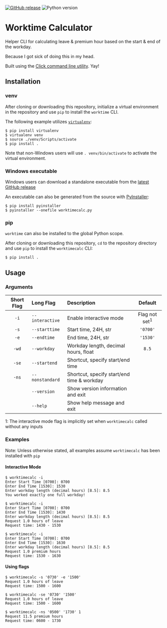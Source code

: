[![GitHub release](https://img.shields.io/github/release/sco1/worktimecalc.svg)](https://github.com/sco1/worktimecalc/releases/latest) ![Python version](https://img.shields.io/badge/python-%3E%3D3.6-brightgreen.svg)
# Worktime Calculator
Helper CLI for calculating leave & premium hour based on the start & end of the workday.

Because I got sick of doing this in my head.

Built using the [Click command line utility](https://github.com/pallets/click). Yay!

## Installation
### venv
After cloning or downloading this repository, initialize a virtual environment in the repository and use `pip` to install the `worktime` CLI.

The following example utilizes [`virtualenv`](https://github.com/pypa/virtualenv):

```
$ pip install virtualenv
$ virtualenv venv
$ source ./venv/Scripts/activate
$ pip install .
```

Note that non-Windows users will use `. venv/bin/activate` to activate the virtual environment.

### Windows executable
Windows users can download a standalone executable from the [latest GitHub release](https://github.com/sco1/worktimecalc/releases/latest)

An executable can also be generated from the source with [PyInstaller](https://github.com/pyinstaller/pyinstaller):

```
$ pip install pyinstaller
$ pyinstaller --onefile worktimecalc.py
```

### pip
`worktime` can also be installed to the global Python scope.

After cloning or downloading this repository, `cd` to the repository directory and use `pip` to install the `worktimecalc` CLI:

```
$ pip install .
```

## Usage
### Arguments
| Short Flag | Long Flag       | Description                                | Default                  |
| :---:      | :---            | :---                                       | :---:                    |
| `-i`       | `--interactive` | Enable interactive mode                    | Flag not set<sup>1</sup> |
| `-s`       | `--starttime`   | Start time, 24H, str                       | `'0700'`                 |
| `-e`       | `--endtime`     | End time, 24H, str                         | `'1530'`                 |
| `-wd`      | `--workday`     | Workday length, decimal hours, float       | `8.5`                    |
| `-se`      | `--startend`    | Shortcut, specify start/end time           |                          |
| `-ns`      | `--nonstandard` | Shortcut, specify start/end time & workday |                          |
|            | `--version`     | Show version information and exit          |                          |
|            | `--help`        | Show help message and exit                 |                          |

1: The interactive mode flag is implicitly set when `worktimecalc` called without any inputs

### Examples
Note: Unless otherwise stated, all examples assume `worktimecalc` has been installed with `pip`

#### Interactive Mode
```
$ worktimecalc -i
Enter Start Time [0700]: 0700
Enter End Time [1530]: 1530
Enter workday length (decimal hours) [8.5]: 8.5
You worked exactly one full workday!
```

```
$ worktimecalc -i
Enter Start Time [0700]: 0700
Enter End Time [1530]: 1430
Enter workday length (decimal hours) [8.5]: 8.5
Request 1.0 hours of leave
Request time: 1430 - 1530
```

```
$ worktimecalc -i
Enter Start Time [0700]: 0700
Enter End Time [1530]: 1630
Enter workday length (decimal hours) [8.5]: 8.5
Request 1.0 premium hours
Request time: 1530 - 1630
```

#### Using flags
```
$ worktimecalc -s '0730' -e '1500'
Request 1.0 hours of leave
Request time: 1500 - 1600
```

```
$ worktimecalc -se '0730' '1500'
Request 1.0 hours of leave
Request time: 1500 - 1600
```

```
$ worktimecalc -ns '0500' '1730' 1
Request 11.5 premium hours
Request time: 0600 - 1730
```